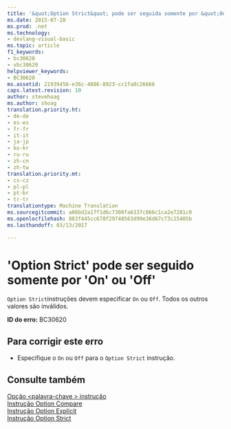 ```yaml
---
title: '&quot;Option Strict&quot; pode ser seguida somente por &quot;On&quot; ou &quot;Off&quot; | Documentos do Microsoft'
ms.date: 2015-07-20
ms.prod: .net
ms.technology:
- devlang-visual-basic
ms.topic: article
f1_keywords:
- bc30620
- vbc30620
helpviewer_keywords:
- BC30620
ms.assetid: 21939456-e36c-4886-8923-cc1fa0c26666
caps.latest.revision: 10
author: stevehoag
ms.author: shoag
translation.priority.ht:
- de-de
- es-es
- fr-fr
- it-it
- ja-jp
- ko-kr
- ru-ru
- zh-cn
- zh-tw
translation.priority.mt:
- cs-cz
- pl-pl
- pt-br
- tr-tr
translationtype: Machine Translation
ms.sourcegitcommit: a06bd2a17f1d6c7308fa6337c866c1ca2e7281c0
ms.openlocfilehash: 883f445cc678f29748563d99e36d67c73c25405b
ms.lasthandoff: 03/13/2017

---
```

# <a name="39option-strict39-can-be-followed-only-by-39on39-or-39off39"></a>'Option Strict' pode ser seguido somente por 'On' ou 'Off'
`Option Strict`instruções devem especificar `On` ou `Off`. Todos os outros valores são inválidos.  
  
 **ID do erro:** BC30620  
  
## <a name="to-correct-this-error"></a>Para corrigir este erro  
  
-   Especifique o `On` ou `Off` para o `Option Strict` instrução.  
  
## <a name="see-also"></a>Consulte também  
 [Opção \<palavra-chave > instrução](../../visual-basic/language-reference/statements/option-keyword-statement.md)   
 [Instrução Option Compare](../../visual-basic/language-reference/statements/option-compare-statement.md)   
 [Instrução Option Explicit](../../visual-basic/language-reference/statements/option-explicit-statement.md)   
 [Instrução Option Strict](../../visual-basic/language-reference/statements/option-strict-statement.md)
